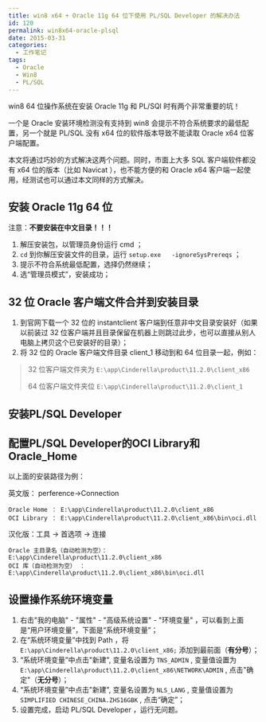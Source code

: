 ```yaml
---
title: win8 x64 + Oracle 11g 64 位下使用 PL/SQL Developer 的解决办法
id: 120
permalink: win8x64-oracle-plsql
date: 2015-03-31
categories:
  - 工作笔记
tags:
  - Oracle
  - Win8
  - PL/SQL
---
```


win8 64 位操作系统在安装 Oracle 11g 和 PL/SQl 时有两个非常重要的坑！

一个是 Oracle 安装环境检测没有支持到 win8 会提示不符合系统要求的最低配置，另一个就是 PL/SQL 没有 x64 位的软件版本导致不能读取 Oracle x64 位客户端配置。

本文将通过巧妙的方式解决这两个问题。同时，市面上大多 SQL 客户端软件都没有 x64 位的版本（比如 Navicat ），也不能方便的和 Oracle x64 客户端一起使用，经测试也可以通过本文同样的方式解决。

<!--more-->

## 安装 Oracle 11g 64 位

注意：**不要安装在中文目录！！！**

1. 解压安装包，以管理员身份运行 cmd ；
2. `cd` 到你解压安装文件的目录，运行 `setup.exe   -ignoreSysPrereqs` ；
3. 提示不符合系统最低配置，选择仍然继续；
4. 选“管理员模式”，安装成功；

## 32 位 Oracle 客户端文件合并到安装目录

1. 到官网下载一个 32 位的 instantclient 客户端到任意非中文目录安装好（如果以前装过 32 位客户端并且目录保留在机器上则跳过此步，也可以直接从别人电脑上拷贝这个已安装好的目录）；
2. 将 32 位的 Oracle 客户端文件目录 client_1 移动到和 64 位目录一起，例如：

> 32 位客户端文件夹为 `E:\app\Cinderella\product\11.2.0\client_x86`
>
> 64 位客户端文件夹位 `E:\app\Cinderella\product\11.2.0\client_1`

## 安装PL/SQL Developer

## 配置PL/SQL Developer的OCI Library和Oracle_Home

以上面的安装路径为例：

英文版： perference->Connection

```
Oracle Home ： E:\app\Cinderella\product\11.2.0\client_x86
OCI Library ： E:\app\Cinderella\product\11.2.0\client_x86\bin\oci.dll
```

汉化版：工具 -> 首选项 -> 连接

```
Oracle 主目录名（自动检测为空）： E:\app\Cinderella\product\11.2.0\client_x86
OCI 库（自动检测为空） ： E:\app\Cinderella\product\11.2.0\client_x86\bin\oci.dll
```

## 设置操作系统环境变量

1. 右击"我的电脑" - "属性" - "高级系统设置" - "环境变量" ，可以看到上面是“用户环境变量”，下面是“系统环境变量”；
2. 在“系统环境变量”中找到 Path ，将 `E:\app\Cinderella\product\11.2.0\client_x86;` 添加到最前面（**有分号**）；
3. “系统环境变量”中点击"新建", 变量名设置为 `TNS_ADMIN` , 变量值设置为 `E:\app\Cinderella\product\11.2.0\client_x86\NETWORK\ADMIN` , 点击"确定"（**无分号**）；
4. “系统环境变量”中点击"新建", 变量名设置为 `NLS_LANG` , 变量值设置为 `SIMPLIFIED CHINESE_CHINA.ZHS16GBK` , 点击“确定”；
5. 设置完成，启动 PL/SQL Developer ，运行无问题。
